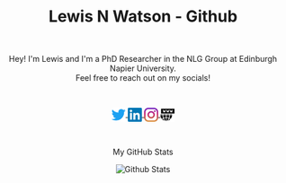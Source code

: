 <h1 align="center">Lewis N Watson - Github</h1>

<br><p align="center">Hey! I'm Lewis and I'm a PhD Researcher in the NLG Group at Edinburgh Napier University.<br>
Feel free to reach out on my socials!</p><br>

<!-- SOCIALS -->
<p align="center">
<a align="center" href="https://twitter.com/lewisnwatson">
  <img align="center" alt="Lewis N Watson | Twitter" width="25px" src="https://raw.githubusercontent.com/lewiswatson55/lewiswatson55/master/assets/twitter.svg" />
<a align="center" href="https://www.linkedin.com/in/lewisnwatson/">
  <img align="center" alt="Lewis N Watson | Linkedin" width="25px" src="https://raw.githubusercontent.com/lewiswatson55/lewiswatson55/master/assets/linkedin.svg" />
</a>
  <a align="center" href="https://www.linkedin.com/in/lewisnwatson/">
  <img align="center" alt="Lewis N Watson | Instagram" width="25px" src="https://raw.githubusercontent.com/lewiswatson55/lewiswatson55/master/assets/instagram.svg" />
</a>
  <a align="center" href="https://lnwatson.co.uk">
  <img align="center" alt="Lewis N Watson | Website" width="25px" src="https://raw.githubusercontent.com/lewiswatson55/lewiswatson55/master/assets/web.svg" />
</a>
<br>
<!--<a href="https://www.buymeacoffee.com/lewisnwatson" target="_blank">
  <img src="https://cdn.buymeacoffee.com/buttons/v2/default-black.png" alt="Buy Me A Coffee" width="75" >
</a>
<img src="https://visitor-badge.glitch.me/badge?page_id=lewisnwatson.readme" alt="Buy Me A Coffee" width="75" >
-->
</p>

<br>

<p align="center"> My GitHub Stats </p>

<p align="center"> <img src="https://github-readme-stats.vercel.app/api?username=lewiswatson55&show_icons=true&theme=gotham" alt="Github Stats" />
